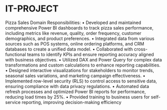 # IT-PROJECT

Pizza Sales Domain
Responsibilities:
•	Developed and maintained comprehensive Power BI dashboards to track pizza sales performance, including metrics like revenue, quality, order frequency, customer demographics, and product preferences.
•	Integrated data from various sources such as POS systems, online ordering platforms, and CRM databases to create a unified data model.
•	Collaborated with cross-functional teams to identify KPIs and ensure reporting accuracy aligned with business objectives.
•	Utilized DAX and Power Query for complex data transformations and custom calculations to enhance reporting capabilities.
•	Designed interactive visualizations for stakeholders to monitor trends, seasonal sales variations, and marketing campaign effectiveness.
•	Implemented row-level security (RLS) to control access to sensitive data, ensuring compliance with data privacy regulations.
•	Automated data refresh processes and optimized Power BI reports for performance, reducing load times by 25%.
•	Provided training to business users for self-service reporting, improving decision-making efficiency
